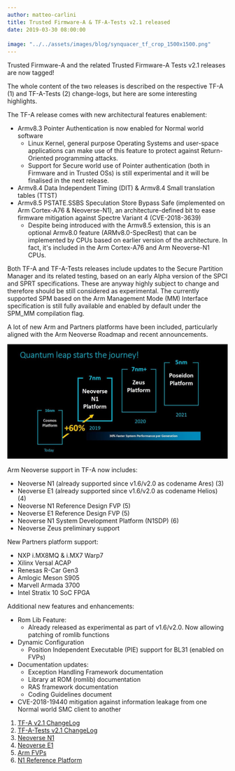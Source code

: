 ```yaml
---
author: matteo-carlini
title: Trusted Firmware-A & TF-A-Tests v2.1 released
date: 2019-03-30 08:00:00

image: "../../assets/images/blog/synquacer_tf_crop_1500x1500.png"
---
```


Trusted Firmware-A and the related Trusted Firmware-A Tests v2.1 releases are now tagged!

The whole content of the two releases is described on the respective TF-A (1) and TF-A-Tests (2) change-logs, but here are some interesting highlights.

The TF-A release comes with new architectural features enablement:

- Armv8.3 Pointer Authentication is now enabled for Normal world software
  - Linux Kernel, general purpose Operating Systems and user-space applications can make use of this feature to protect against Return-Oriented programming attacks.
  - Support for Secure world use of Pointer authentication (both in Firmware and in Trusted OSs) is still experimental and it will be finalised in the next release.
- Armv8.4 Data Independent Timing (DIT) & Armv8.4 Small translation tables (TTST)
- Armv8.5 PSTATE.SSBS Speculation Store Bypass Safe (implemented on Arm Cortex-A76 & Neoverse-N1), an architecture-defined bit to ease firmware mitigation against Spectre Variant 4 (CVE-2018-3639)
  - Despite being introduced with the Armv8.5 extension, this is an optional Armv8.0 feature (ARMv8.0-SpecRest) that can be implemented by CPUs based on earlier version of the architecture. In fact, it's included in the Arm Cortex-A76 and Arm Neoverse-N1 CPUs.

Both TF-A and TF-A-Tests releases include updates to the Secure Partition Manager and its related testing, based on an early Alpha version of the SPCI and SPRT specifications. These are anyway highly subject to change and therefore should be still considered as experimental.
The currently supported SPM based on the Arm Management Mode (MM) Interface specification is still fully available and enabled by default under the SPM_MM compilation flag.

A lot of new Arm and Partners platforms have been included, particularly aligned with the Arm Neoverse Roadmap and recent announcements.

![Neoverse](../../assets/images/blog/arm_neoverse.jpg)

Arm Neoverse support in TF-A now includes:

- Neoverse N1 (already supported since v1.6/v2.0 as codename Ares) (3)
- Neoverse E1 (already supported since v1.6/v2.0 as codename Helios) (4)
- Neoverse N1 Reference Design FVP (5)
- Neoverse E1 Reference Design FVP (5)
- Neoverse N1 System Development Platform (N1SDP) (6)
- Neoverse Zeus preliminary support

New Partners platform support:

- NXP i.MX8MQ & i.MX7 Warp7
- Xilinx Versal ACAP
- Renesas R-Car Gen3
- Amlogic Meson S905
- Marvell Armada 3700
- Intel Stratix 10 SoC FPGA

Additional new features and enhancements:

- Rom Lib Feature:
  - Already released as experimental as part of v1.6/v2.0. Now allowing patching of romlib functions
- Dynamic Configuration
  - Position Independent Executable (PIE) support for BL31 (enabled on FVPs)
- Documentation updates:
  - Exception Handling Framework documentation
  - Library at ROM (romlib) documentation
  - RAS framework documentation
  - Coding Guidelines document
- CVE-2018-19440 mitigation against information leakage from one Normal world SMC client to another

1. [TF-A v2.1 ChangeLog](https://git.trustedfirmware.org/TF-A/trusted-firmware-a.git/about/docs/change-log.rst#trusted-firmware-a-version-2-1)
2. [TF-A-Tests v2.1 ChangeLog](https://git.trustedfirmware.org/TF-A/tf-a-tests.git/about/docs/change-log.rst#trusted-firmware-a-tests-version-2-1)
3. [Neoverse N1](https://developer.arm.com/ip-products/processors/neoverse/neoverse-n1)
4. [Neoverse E1](https://developer.arm.com/ip-products/processors/neoverse/neoverse-e1)
5. [Arm FVPs](https://developer.arm.com/tools-and-software/simulation-models/fixed-virtual-platforms)
6. [N1 Reference Platform](https://developer.arm.com/tools-and-software/development-boards/neoverse-reference-design)
